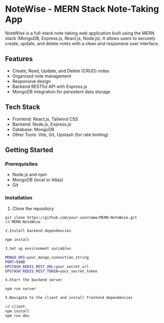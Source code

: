 # NoteWise - MERN Stack Note-Taking App

NoteWise is a full-stack note-taking web application built using the MERN stack (MongoDB, Express.js, React.js, Node.js). It allows users to securely create, update, and delete notes with a clean and responsive user interface.

## Features

- Create, Read, Update, and Delete (CRUD) notes
- Organized note management
- Responsive design
- Backend RESTful API with Express.js
- MongoDB integration for persistent data storage

## Tech Stack

- Frontend: React.js, Tailwind CSS
- Backend: Node.js, Express.js
- Database: MongoDB
- Other Tools: Vite, Git, Upstash (for rate limiting)

## Getting Started

### Prerequisites

- Node.js and npm
- MongoDB (local or Atlas)
- Git

### Installation

1. Clone the repository

```bash
git clone https://github.com/your-username/MERN-NoteWise.git
cd MERN-NoteWise

2.Install backend dependencies	

npm install

3.Set up environment variables

MONGO_URI=your_mongo_connection_string
PORT=5000
UPSTASH_REDIS_REST_URL=your_secret_url
UPSTASH_REDIS_REST_TOKEN=your_secret_token

4.Start the backend server

npm run server

5.Navigate to the client and install frontend dependencies

cd client
npm install
npm run dev

